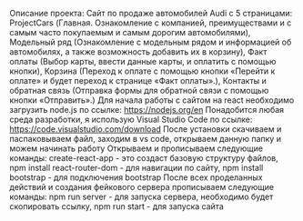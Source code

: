 Описание проекта:
Сайт по продаже автомобилей Audi с 5 страницами: ProjectCars (Главная. Ознакомление с компанией, преимуществами и с самым часто покупаемым и самым дорогим автомобилями), Модельный ряд (Ознакомление с модельным рядом и информацией об автомобилях, а также возможность добавить их в корзину), Факт оплаты (Выбор карты, ввести данные карты, и оплатить с помощью кнопки), Корзина (Переход к оплате с помощью кнопки «Перейти к оплате» и будет переход к странице «Факт оплаты».), Контакты и обратная связь (Отправка формы для обратной связи с помощью кнопки «Отправить».)
Для начала работы с сайтом на react необходимо загрузить node.js по ссылке: https://nodejs.org/en
Понадобится любая среда разработки, я использую Visual Studio Code по ссылке: https://code.visualstudio.com/download
После установки скачиваем и паспаковываем файл, заходим в vs code, открываем данную папку и можем начинать работу
Открываем и прописываем следующие команды: create-react-app - это создаст базовую структуру файлов, npm install react-router-dom - для навигации по сайту, npm install bootstrap - для подключения bootstrap
После всех проделанных действий и создания фейкового сервера прописываем следующие команды: npm run server - для запуска сервера, необходимо будет скопировать ссылку, npm run start - для запуска сайта
